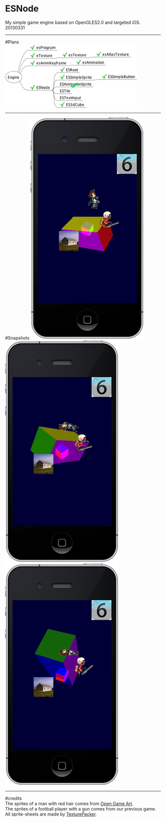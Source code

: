ESNode
======
My simple game engine based on OpenGLES2.0 and targeted iOS. 20130331  

----
#Plans  
![structure](resources/ESNode-structure.png)  

----
#Snapshots
![20130409.1](resources/a-1.png)  
![20130409.2](resources/a-2.png)  
![20130409.1](resources/a-3.png)  

----
#credits  
The sprites of a man with red hair comes from [Open Game Art](http://opengameart.org/content/2d-hero).  
The sprites of a football player with a gun comes from our previous game.  
All sprite-sheets are made by [TexturePacker](http://www.codeandweb.com/texturepacker).




